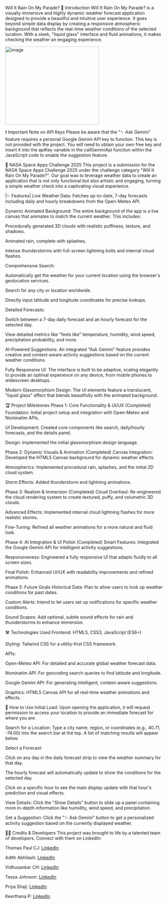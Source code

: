 Will It Rain On My Parade?
📖 Introduction
Will It Rain On My Parade? is a visually immersive and highly dynamic weather forecast application designed to provide a beautiful and intuitive user experience. It goes beyond simple data display by creating a responsive atmospheric background that reflects the real-time weather conditions of the selected location. With a sleek, "liquid glass" interface and fluid animations, it makes checking the weather an engaging experience.

<img width="300" height="250" alt="image" src="https://github.com/user-attachments/assets/f0f3138f-f026-46d0-bb9b-01b72db3b291" />


❗️ Important Note on API Keys
Please be aware that the "✨ Ask Gemini" feature requires a personal Google Gemini API key to function. This key is not provided with the project. You will need to obtain your own free key and insert it into the apiKey variable in the callGeminiApi function within the JavaScript code to enable the suggestion feature.

🚀 NASA Space Apps Challenge 2025
This project is a submission for the NASA Space Apps Challenge 2025 under the challenge category "Will It Rain On My Parade?". Our goal was to leverage weather data to create an application that is not only functional but also artistic and engaging, turning a simple weather check into a captivating visual experience.

|✨ Features|
Live Weather Data: Fetches up-to-date, 7-day forecasts including daily and hourly breakdowns from the Open-Meteo API.

Dynamic Animated Background: The entire background of the app is a live canvas that animates to match the current weather. This includes:

Procedurally generated 3D clouds with realistic puffiness, texture, and shadows.

Animated rain, complete with splashes.

Intense thunderstorms with full-screen lightning bolts and internal cloud flashes.

Comprehensive Search:

Automatically get the weather for your current location using the browser's geolocation services.

Search for any city or location worldwide.

Directly input latitude and longitude coordinates for precise lookups.

Detailed Forecasts:

Switch between a 7-day daily forecast and an hourly forecast for the selected day.

View detailed metrics like "feels like" temperature, humidity, wind speed, precipitation probability, and more.

AI-Powered Suggestions: An integrated "Ask Gemini" feature provides creative and context-aware activity suggestions based on the current weather conditions.

Fully Responsive UI: The interface is built to be adaptive, scaling elegantly to provide an optimal experience on any device, from mobile phones to widescreen desktops.

Modern Glassmorphism Design: The UI elements feature a translucent, "liquid glass" effect that blends beautifully with the animated background.

🏆 Project Milestones
Phase 1: Core Functionality & UI/UX (Completed)
Foundation: Initial project setup and integration with Open-Meteo and Nominatim APIs.

UI Development: Created core components like search, daily/hourly forecasts, and the details panel.

Design: Implemented the initial glassmorphism design language.

Phase 2: Dynamic Visuals & Animation (Completed)
Canvas Integration: Developed the HTML5 Canvas background for dynamic weather effects.

Atmospherics: Implemented procedural rain, splashes, and the initial 2D cloud system.

Storm Effects: Added thunderstorm and lightning animations.

Phase 3: Realism & Immersion (Completed)
Cloud Overhaul: Re-engineered the cloud rendering system to create textured, puffy, and volumetric 3D clouds.

Advanced Effects: Implemented internal cloud lightning flashes for more realistic storms.

Fine-Tuning: Refined all weather animations for a more natural and fluid look.

Phase 4: AI Integration & UI Polish (Completed)
Smart Features: Integrated the Google Gemini API for intelligent activity suggestions.

Responsiveness: Engineered a fully responsive UI that adapts fluidly to all screen sizes.

Final Polish: Enhanced UI/UX with readability improvements and refined animations.

Phase 5: Future Goals
Historical Data: Plan to allow users to look up weather conditions for past dates.

Custom Alerts: Intend to let users set up notifications for specific weather conditions.

Sound Scapes: Add optional, subtle sound effects for rain and thunderstorms to enhance immersion.

🛠️ Technologies Used
Frontend: HTML5, CSS3, JavaScript (ES6+)

Styling: Tailwind CSS for a utility-first CSS framework.

APIs:

Open-Meteo API: For detailed and accurate global weather forecast data.

Nominatim API: For geocoding search queries to find latitude and longitude.

Google Gemini API: For generating intelligent, context-aware suggestions.

Graphics: HTML5 Canvas API for all real-time weather animations and effects.

🚀 How to Use
Initial Load: Upon opening the application, it will request permission to access your location to provide an immediate forecast for where you are.

Search for a Location: Type a city name, region, or coordinates (e.g., 40.71, -74.00) into the search bar at the top. A list of matching results will appear below.

Select a Forecast:

Click on any day in the daily forecast strip to view the weather summary for that day.

The hourly forecast will automatically update to show the conditions for the selected day.

Click on a specific hour to see the main display update with that hour's prediction and visual effects.

View Details: Click the "Show Details" button to slide up a panel containing more in-depth information like humidity, wind speed, and precipitation.

Get a Suggestion: Click the "✨ Ask Gemini" button to get a personalized activity suggestion based on the currently displayed weather.

🧑‍💻 Credits & Developers
This project was brought to life by a talented team of developers. Connect with them on LinkedIn:

Thomas Paul CJ: [LinkedIn](https://www.linkedin.com/in/thomaspaulcj/)

Adith Abhilash: [LinkedIn](https://www.linkedin.com/in/adithabhilash/)

Vidhusankar CH: [LinkedIn](https://www.linkedin.com/in/vidhusankar-c-h-a68716248/)

Tessa Johnson: [LinkedIn](https://www.linkedin.com/in/tessajohnson01/)

Priya Shaji: [LinkedIn](https://www.linkedin.com/in/priyashaji/)

Keerthana P: [LinkedIn](https://www.linkedin.com/in/keerthanapadmakumar/)
